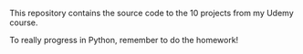 This repository contains the source code to the 10 projects from my Udemy course.

To really progress in Python, remember to do the homework!